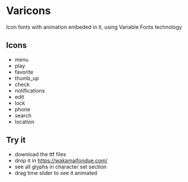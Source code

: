 # Varicons

Icon fonts with animation embeded in it, using Variable Fonts technology

## Icons
- menu
- play
- favorite
- thumb_up
- check
- notifications
- edit
- lock
- phone
- search
- location

## Try it
* download the ttf files
* drop it in https://wakamaifondue.com/
* see all glyphs in character set section
* drag time slider to see it animated
